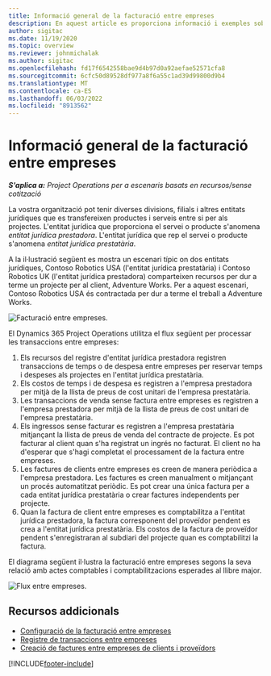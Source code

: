```yaml
---
title: Informació general de la facturació entre empreses
description: En aquest article es proporciona informació i exemples sobre la facturació entre empreses per als projectes.
author: sigitac
ms.date: 11/19/2020
ms.topic: overview
ms.reviewer: johnmichalak
ms.author: sigitac
ms.openlocfilehash: fd17f6542558bae9d4b97d0a92aefae52571cfa8
ms.sourcegitcommit: 6cfc50d89528df977a8f6a55c1ad39d99800d9b4
ms.translationtype: MT
ms.contentlocale: ca-ES
ms.lasthandoff: 06/03/2022
ms.locfileid: "8913562"
---
```

# <a name="intercompany-invoicing-overview"></a>Informació general de la facturació entre empreses

_**S'aplica a:** Project Operations per a escenaris basats en recursos/sense cotització_

La vostra organització pot tenir diverses divisions, filials i altres entitats jurídiques que es transfereixen productes i serveis entre si per als projectes. L'entitat jurídica que proporciona el servei o producte s'anomena *entitat jurídica prestadora*. L'entitat jurídica que rep el servei o producte s'anomena *entitat jurídica prestatària*.

A la il·lustració següent es mostra un escenari típic on dos entitats jurídiques, Contoso Robotics USA (l'entitat jurídica prestatària) i Contoso Robotics UK (l'entitat jurídica prestadora) comparteixen recursos per dur a terme un projecte per al client, Adventure Works. Per a aquest escenari, Contoso Robotics USA és contractada per dur a terme el treball a Adventure Works.

![Facturació entre empreses.](./media/IntercompanyScenario.png) 

El Dynamics 365 Project Operations utilitza el flux següent per processar les transaccions entre empreses:

1. Els recursos del registre d'entitat jurídica prestadora registren transaccions de temps o de despesa entre empreses per reservar temps i despeses als projectes en l'entitat jurídica prestatària.
2. Els costos de temps i de despesa es registren a l'empresa prestadora per mitjà de la llista de preus de cost unitari de l'empresa prestatària.
3. Les transaccions de venda sense factura entre empreses es registren a l'empresa prestadora per mitjà de la llista de preus de cost unitari de l'empresa prestatària.
4. Els ingressos sense facturar es registren a l'empresa prestatària mitjançant la llista de preus de venda del contracte de projecte. Es pot facturar al client quan s'ha registrat un ingrés no facturat. El client no ha d'esperar que s'hagi completat el processament de la factura entre empreses.
5. Les factures de clients entre empreses es creen de manera periòdica a l'empresa prestadora. Les factures es creen manualment o mitjançant un procés automatitzat periòdic. Es pot crear una única factura per a cada entitat jurídica prestatària o crear factures independents per projecte.
6. Quan la factura de client entre empreses es comptabilitza a l'entitat jurídica prestadora, la factura corresponent del proveïdor pendent es crea a l'entitat jurídica prestatària. Els costos de la factura de proveïdor pendent s'enregistraran al subdiari del projecte quan es comptabilitzi la factura.

El diagrama següent il·lustra la facturació entre empreses segons la seva relació amb actes comptables i comptabilitzacions esperades al llibre major.

![Flux entre empreses.](./media/IntercompanyFlow.png)

## <a name="additional-resources"></a>Recursos addicionals

- [Configuració de la facturació entre empreses](configure-intercompany-invoicing.md)
- [Registre de transaccions entre empreses](create-intercompany-transactions.md)
- [Creació de factures entre empreses de clients i proveïdors](create-intercompany-customer-vendor-invoices.md)


[!INCLUDE[footer-include](../includes/footer-banner.md)]